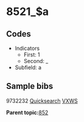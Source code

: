 # 8521\_$a

## Codes

-   Indicators
    -   First: 1
    -   Second: \_
-   Subfield: a

## Sample bibs

9732232 [Quicksearch](https://search.library.yale.edu/catalog/9732232) [VXWS](http://prodorbis.library.yale.edu:7014/vxws/GetHoldingsService?bibId=9732232)

**Parent topic:**[852](../../tags/852/852.md)

